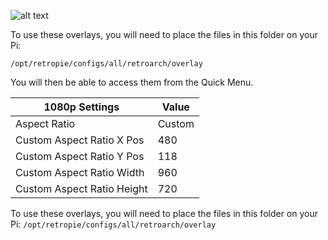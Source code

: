 ![alt text](https://i.imgur.com/d7SvD1e.png)

To use these overlays, you will need to place the files in this folder on your Pi:

`/opt/retropie/configs/all/retroarch/overlay`

You will then be able to access them from the Quick Menu.

1080p Settings | Value
--- | ---
Aspect Ratio | Custom
Custom Aspect Ratio X Pos | 480
Custom Aspect Ratio Y Pos | 118
Custom Aspect Ratio Width | 960
Custom Aspect Ratio Height | 720

To use these overlays, you will need to place the files in this folder on your Pi:
`/opt/retropie/configs/all/retroarch/overlay`
